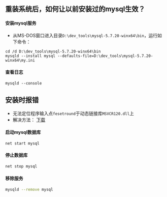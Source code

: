 ## 重装系统后，如何让以前安装过的mysql生效？

#### 安装mysql服务

* 从MS-DOS窗口进入目录`D:\dev_tools\mysql-5.7.20-winx64\bin`，运行如下命令：

```shell
cd /d D:\dev_tools\mysql-5.7.20-winx64\bin
mysqld --install mysql --defaults-file=D:\dev_tools\mysql-5.7.20-winx64\my.ini
```

#### 查看日志

```shell
mysqld --console
```

## 安装时报错

*  无法定位程序输入点`fesetround`于动态链接库`MSVCR120.dll`上
* 解决方法：
  [下载](http://download.microsoft.com/download/b/e/8/be8a5444-cdd8-4d3d-ae09-a0979b05aee3/vcredist_x64.exe)

#### 启动mysql数据库

```shell
net start mysql
```

#### 停止数据库

```bash
net stop mysql
```

#### 移除服务

```bash
mysqld --remove mysql
```
